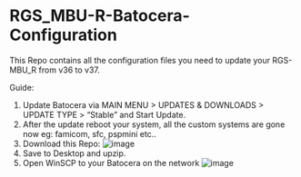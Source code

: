 # RGS_MBU-R-Batocera-Configuration

This Repo contains all the configuration files you need to update your RGS-MBU_R from v36 to v37.

Guide:

1. Update Batocera via MAIN MENU > UPDATES & DOWNLOADS > UPDATE TYPE > “Stable” and Start Update.
2. After the update reboot your system, all the custom systems are gone now eg: famicom, sfc, pspmini etc..
3. Download this Repo:
![image](https://github.com/RGS-MBU/RGS_MBU-R-Batocera-Configuration/assets/134323670/a4454792-7d8f-4486-b3bc-2e680435a02f)
4. Save to Desktop and upzip.
5. Open WinSCP to your Batocera on the network
![image](https://github.com/RGS-MBU/RGS_MBU-R-Batocera-Configuration/assets/134323670/73bf52c6-e9b8-4f31-9e88-9cb5d8cdd428)
